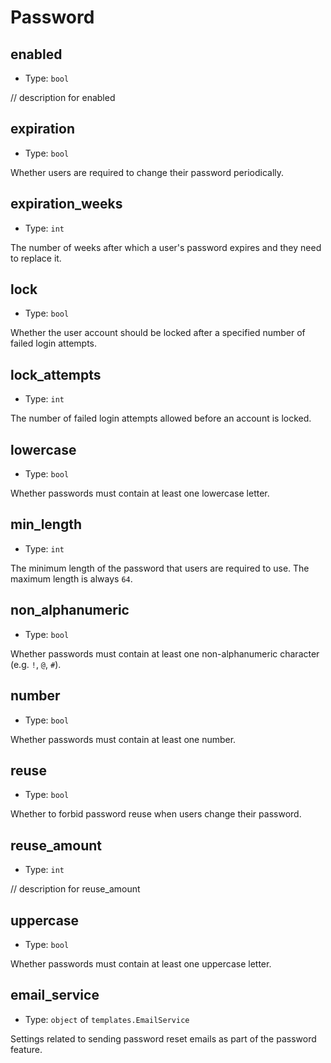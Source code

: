 
Password
========



enabled
-------

- Type: `bool` 

// description for enabled



expiration
----------

- Type: `bool` 

Whether users are required to change their password periodically.



expiration_weeks
----------------

- Type: `int` 

The number of weeks after which a user's password expires and they need to replace it.



lock
----

- Type: `bool` 

Whether the user account should be locked after a specified number of failed login attempts.



lock_attempts
-------------

- Type: `int` 

The number of failed login attempts allowed before an account is locked.



lowercase
---------

- Type: `bool` 

Whether passwords must contain at least one lowercase letter.



min_length
----------

- Type: `int` 

The minimum length of the password that users are required to use. The maximum length is always `64`.



non_alphanumeric
----------------

- Type: `bool` 

Whether passwords must contain at least one non-alphanumeric character (e.g. `!`, `@`, `#`).



number
------

- Type: `bool` 

Whether passwords must contain at least one number.



reuse
-----

- Type: `bool` 

Whether to forbid password reuse when users change their password.



reuse_amount
------------

- Type: `int` 

// description for reuse_amount



uppercase
---------

- Type: `bool` 

Whether passwords must contain at least one uppercase letter.



email_service
-------------

- Type: `object` of `templates.EmailService` 

Settings related to sending password reset emails as part of the password feature.

